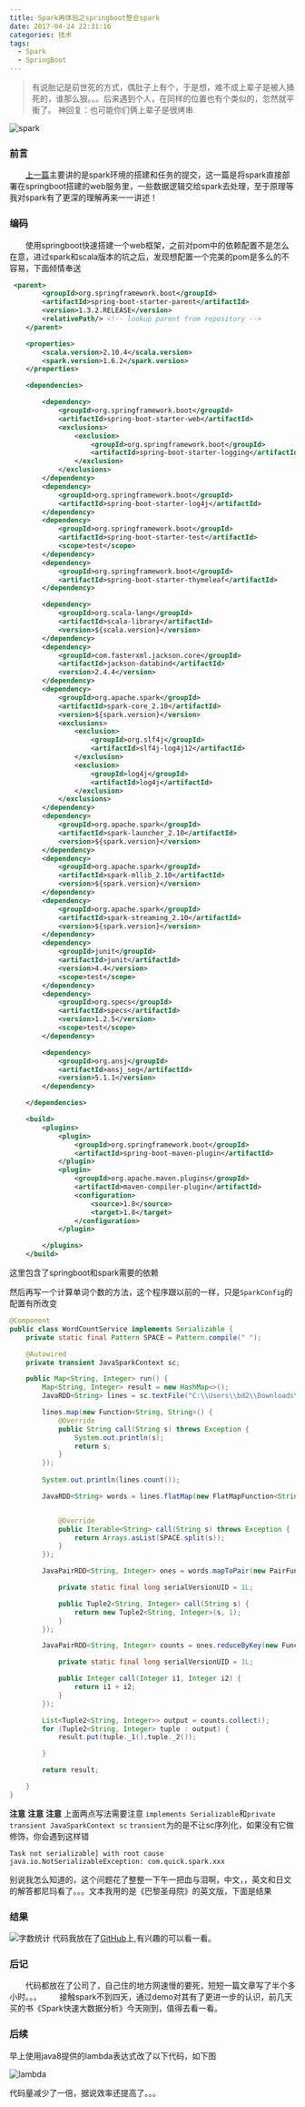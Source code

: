 ```yaml
---
title: Spark再体验之springboot整合spark
date: 2017-04-24 22:31:16
categories: 技术
tags:
  - Spark
  - SpringBoot
---
```


> 有说胎记是前世死的方式，偶肚子上有个，于是想，难不成上辈子是被人捅死的，谁那么狠。。。后来遇到个人，在同样的位置也有个类似的，忽然就平衡了。
 神回复：也可能你们俩上辈子是很烤串
<!--more-->



![spark](http://upload-images.jianshu.io/upload_images/3167229-2f410d11c2bb5d67.jpg?imageMogr2/auto-orient/strip%7CimageView2/2/w/1240)

### 前言
　　[上一篇](http://www.jianshu.com/p/52d0f043cc04)主要讲的是spark环境的搭建和任务的提交，这一篇是将spark直接部署在springboot搭建的web服务里，一些数据逻辑交给spark去处理，至于原理等我对spark有了更深的理解再来一一讲述！
### 编码
　　使用springboot快速搭建一个web框架，之前对pom中的依赖配置不是怎么在意，进过spark和scala版本的坑之后，发现想配置一个完美的pom是多么的不容易，下面倾情奉送
```xml
 <parent>
        <groupId>org.springframework.boot</groupId>
        <artifactId>spring-boot-starter-parent</artifactId>
        <version>1.3.2.RELEASE</version>
        <relativePath/> <!-- lookup parent from repository -->
    </parent>

    <properties>
        <scala.version>2.10.4</scala.version>
        <spark.version>1.6.2</spark.version>
    </properties>

    <dependencies>

        <dependency>
            <groupId>org.springframework.boot</groupId>
            <artifactId>spring-boot-starter-web</artifactId>
            <exclusions>
                <exclusion>
                    <groupId>org.springframework.boot</groupId>
                    <artifactId>spring-boot-starter-logging</artifactId>
                </exclusion>
            </exclusions>
        </dependency>
        <dependency>
            <groupId>org.springframework.boot</groupId>
            <artifactId>spring-boot-starter-log4j</artifactId>
        </dependency>
        <dependency>
            <groupId>org.springframework.boot</groupId>
            <artifactId>spring-boot-starter-test</artifactId>
            <scope>test</scope>
        </dependency>
        <dependency>
            <groupId>org.springframework.boot</groupId>
            <artifactId>spring-boot-starter-thymeleaf</artifactId>
        </dependency>

        <dependency>
            <groupId>org.scala-lang</groupId>
            <artifactId>scala-library</artifactId>
            <version>${scala.version}</version>
        </dependency>
        <dependency>
            <groupId>com.fasterxml.jackson.core</groupId>
            <artifactId>jackson-databind</artifactId>
            <version>2.4.4</version>
        </dependency>
        <dependency>
            <groupId>org.apache.spark</groupId>
            <artifactId>spark-core_2.10</artifactId>
            <version>${spark.version}</version>
            <exclusions>
                <exclusion>
                    <groupId>org.slf4j</groupId>
                    <artifactId>slf4j-log4j12</artifactId>
                </exclusion>
                <exclusion>
                    <groupId>log4j</groupId>
                    <artifactId>log4j</artifactId>
                </exclusion>
            </exclusions>
        </dependency>
        <dependency>
            <groupId>org.apache.spark</groupId>
            <artifactId>spark-launcher_2.10</artifactId>
            <version>${spark.version}</version>
        </dependency>
        <dependency>
            <groupId>org.apache.spark</groupId>
            <artifactId>spark-mllib_2.10</artifactId>
            <version>${spark.version}</version>
        </dependency>
        <dependency>
            <groupId>org.apache.spark</groupId>
            <artifactId>spark-streaming_2.10</artifactId>
            <version>${spark.version}</version>
        </dependency>
        <dependency>
            <groupId>junit</groupId>
            <artifactId>junit</artifactId>
            <version>4.4</version>
            <scope>test</scope>
        </dependency>
        <dependency>
            <groupId>org.specs</groupId>
            <artifactId>specs</artifactId>
            <version>1.2.5</version>
            <scope>test</scope>
        </dependency>

        <dependency>
            <groupId>org.ansj</groupId>
            <artifactId>ansj_seg</artifactId>
            <version>5.1.1</version>
        </dependency>

    </dependencies>

    <build>
        <plugins>
            <plugin>
                <groupId>org.springframework.boot</groupId>
                <artifactId>spring-boot-maven-plugin</artifactId>
            </plugin>
            <plugin>
                <groupId>org.apache.maven.plugins</groupId>
                <artifactId>maven-compiler-plugin</artifactId>
                <configuration>
                    <source>1.8</source>
                    <target>1.8</target>
                </configuration>
            </plugin>

        </plugins>
    </build>
```
这里包含了springboot和spark需要的依赖

然后再写一个计算单词个数的方法，这个程序跟以前的一样，只是`SparkConfig`的配置有所改变
```java
@Component
public class WordCountService implements Serializable {
    private static final Pattern SPACE = Pattern.compile(" ");

    @Autowired
    private transient JavaSparkContext sc;

    public Map<String, Integer> run() {
        Map<String, Integer> result = new HashMap<>();
        JavaRDD<String> lines = sc.textFile("C:\\Users\\bd2\\Downloads\\blsmy.txt").cache();

        lines.map(new Function<String, String>() {
            @Override
            public String call(String s) throws Exception {
                System.out.println(s);
                return s;
            }
        });
        
        System.out.println(lines.count());

        JavaRDD<String> words = lines.flatMap(new FlatMapFunction<String, String>() {


            @Override
            public Iterable<String> call(String s) throws Exception {
                return Arrays.asList(SPACE.split(s));
            }
        });

        JavaPairRDD<String, Integer> ones = words.mapToPair(new PairFunction<String, String, Integer>() {

            private static final long serialVersionUID = 1L;

            public Tuple2<String, Integer> call(String s) {
                return new Tuple2<String, Integer>(s, 1);
            }
        });

        JavaPairRDD<String, Integer> counts = ones.reduceByKey(new Function2<Integer, Integer, Integer>() {

            private static final long serialVersionUID = 1L;

            public Integer call(Integer i1, Integer i2) {
                return i1 + i2;
            }
        });

        List<Tuple2<String, Integer>> output = counts.collect();
        for (Tuple2<String, Integer> tuple : output) {
            result.put(tuple._1(),tuple._2());

        }

        return result;

    }
}
```
**注意** **注意** **注意**
上面两点写法需要注意
`implements Serializable`和`private transient JavaSparkContext sc`
`transient`为的是不让sc序列化，如果没有它做修饰，你会遇到这样错
```console
Task not serializable] with root cause
java.io.NotSerializableException: com.quick.spark.xxx
```
别说我怎么知道的，这个问题花了整整一下午一把血与泪啊，中文，，英文和日文的解答都尼玛看了。。。文本我用的是《巴黎圣母院》的英文版，下面是结果
### 结果

![字数统计](http://upload-images.jianshu.io/upload_images/3167229-141260bf7f6b7bac.png?imageMogr2/auto-orient/strip%7CimageView2/2/w/1240)
代码我放在了[GitHub](https://github.com/VBMHJQS/springbootquick/tree/spark)上,有兴趣的可以看一看。
### 后记

　　代码都放在了公司了，自己住的地方网速慢的要死，短短一篇文章写了半个多小时。。。
　　接触spark不到四天，通过demo对其有了更进一步的认识，前几天买的书《Spark快速大数据分析》今天刚到，值得去看一看。

### 后续
早上使用java8提供的lambda表达式改了以下代码，如下图

![lambda](http://upload-images.jianshu.io/upload_images/3167229-d843629a4c795e28.png?imageMogr2/auto-orient/strip%7CimageView2/2/w/1240)

代码量减少了一倍，据说效率还提高了。。。
